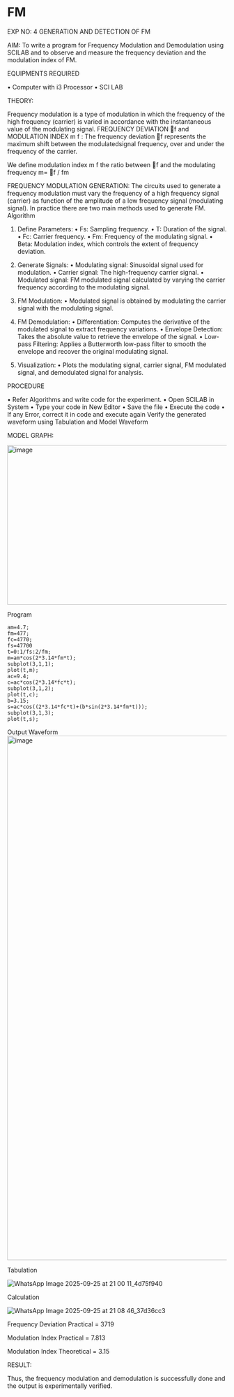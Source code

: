 # FM

EXP NO: 4	GENERATION AND DETECTION OF FM


AIM:
To write a program for Frequency Modulation and Demodulation using SCILAB and to observe and measure the frequency deviation and the modulation index of FM.


EQUIPMENTS REQUIRED

•	Computer with i3 Processor
•	SCI LAB

THEORY:

Frequency modulation is a type of modulation in which the frequency of the high frequency (carrier) is varied in accordance with the instantaneous value of the modulating signal.
FREQUENCY DEVIATION f and MODULATION INDEX m f :
The frequency deviation f represents the maximum shift between the  modulatedsignal
frequency, over and under the frequency of the carrier.

We define modulation index m f the ratio between f and the modulating frequency
m= f / fm


FREQUENCY MODULATION GENERATION:
The circuits used to generate a frequency modulation must vary the frequency of a high frequency signal (carrier) as function of the amplitude of a low frequency signal (modulating signal). In practice there are two main methods used to generate FM.
Algorithm
1.	Define Parameters:
•	Fs: Sampling frequency.
•	T: Duration of the signal.
•	Fc: Carrier frequency.
•	Fm: Frequency of the modulating signal.
•	Beta: Modulation index, which controls the extent of frequency deviation.
2.	Generate Signals:
•	Modulating signal: Sinusoidal signal used for modulation.
•	Carrier signal: The high-frequency carrier signal.
•	Modulated signal: FM modulated signal calculated by varying the carrier frequency according to the modulating signal.
3.	FM Modulation:
•	Modulated signal is obtained by modulating the carrier signal with the modulating signal.
 
4.	FM Demodulation:
•	Differentiation: Computes the derivative of the modulated signal to extract frequency variations.
•	Envelope Detection: Takes the absolute value to retrieve the envelope of the signal.
•	Low-pass Filtering: Applies a Butterworth low-pass filter to smooth the envelope and recover the original modulating signal.
5.	Visualization:
•	Plots the modulating signal, carrier signal, FM modulated signal, and demodulated signal for analysis.



PROCEDURE


•	Refer Algorithms and write code for the experiment.
•	Open SCILAB in System
•	Type your code in New Editor
•	Save the file
•	Execute the code
•	If any Error, correct it in code and execute again
Verify the generated waveform using Tabulation and Model Waveform

MODEL GRAPH:

<img width="512" height="365" alt="image" src="https://github.com/user-attachments/assets/acd787bd-5281-4f1b-802f-1aa39fac9189" />


Program
```
am=4.7;
fm=477;
fc=4770;
fs=47700
t=0:1/fs:2/fm;
m=am*cos(2*3.14*fm*t);
subplot(3,1,1);
plot(t,m);
ac=9.4;
c=ac*cos(2*3.14*fc*t);
subplot(3,1,2);
plot(t,c);
b=3.15;
s=ac*cos((2*3.14*fc*t)+(b*sin(2*3.14*fm*t)));
subplot(3,1,3);
plot(t,s);

```

Output Waveform
<img width="1920" height="1200" alt="image" src="https://github.com/user-attachments/assets/1799c3f0-d371-40b0-8c75-4d933ad79248" />




Tabulation

![WhatsApp Image 2025-09-25 at 21 00 11_4d75f940](https://github.com/user-attachments/assets/00916fb3-6dda-4c68-b357-ae9ce9c4ac95)



Calculation

![WhatsApp Image 2025-09-25 at 21 08 46_37d36cc3](https://github.com/user-attachments/assets/90278b02-a125-4e96-91e6-8cd75fdb96d9)


Frequency Deviation Practical = 3719

Modulation Index Practical	= 7.813

Modulation Index Theoretical	= 3.15



RESULT:

Thus, the frequency modulation and demodulation is successfully done and the output is experimentally verified.


